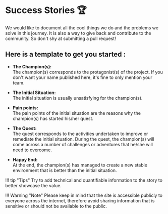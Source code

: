# Success Stories 🏆

We would like to document all the cool things we do and the problems we solve in this journey. It is also a way to give back and contribute to the community. So don't shy at submitting a pull request! 

## Here is a template to get you started :
- **The Champion(s):**<br>
The champion(s) corresponds to the protagonist(s) of the project. If you don't want your name published here, it's fine to only mention your team.

- **The Initial Situation:**<br>
The initial situation is usually unsatisfying for the champion(s).

- **Pain points:**<br>
The pain points of the initial situation are the reasons why the champion(s) has started his/her quest. 

- **The Quest:**<br>
The quest corresponds to the activities undertaken to improve or remediate the initial situation. During the quest, the champion(s) will come across a number of challenges or adventures that he/she will need to overcome. 

- **Happy End:**<br>
At the end, the champion(s) has managed to create a new stable environment that is better than the initial situation.

!!! tip "Tips"
    Try to add technical and quantifiable information to the story to better showcase the value.

!!! Warning "Note" 
    Please keep in mind that the site is accessible publicly to everyone across the internet, therefore avoid sharing information that is sensitive or should not be available to the public.


